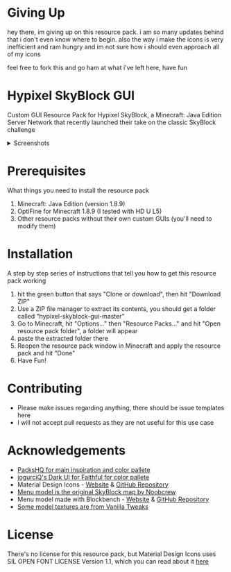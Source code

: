 # Giving Up
hey there, im giving up on this resource pack. i am so many updates behind that i don't even know where to begin. also the way i make the icons is very inefficient and ram hungry and im not sure how i should even approach all of my icons

feel free to fork this and go ham at what i've left here, have fun

# Hypixel SkyBlock GUI
Custom GUI Resource Pack for Hypixel SkyBlock, a Minecraft: Java Edition Server Network that recently launched their take on the classic SkyBlock challenge

<details>
  <summary>Screenshots</summary>
  
![SkyBlock Menu](https://i.imgur.com/Kgq00fF.png)
  
![Auction House](https://i.imgur.com/bKuGTKB.png)

![Jerry the Assistant](https://i.imgur.com/8F3anMq.png)

![Iron Minion](https://i.imgur.com/1rmUAxS.png)

Additional textures are from PackHQ, check Acknowledgments for the link
</details>

# Prerequisites
What things you need to install the resource pack

1. Minecraft: Java Edition (version 1.8.9)
2. OptiFine for Minecraft 1.8.9 (I tested with HD U L5)
3. Other resource packs without their own custom GUIs (you'll need to modify them)

# Installation
A step by step series of instructions that tell you how to get this resource pack working

1. hit the green button that says "Clone or download", then hit "Download ZIP"
2. Use a ZIP file manager to extract its contents, you should get a folder called "hypixel-skyblock-gui-master"
3. Go to Minecraft, hit "Options..." then "Resource Packs..." and hit "Open resource pack folder", a folder will appear
4. paste the extracted folder there
5. Reopen the resource pack window in Minecraft and apply the resource pack and hit "Done"
6. Have Fun!

# Contributing
* Please make issues regarding anything, there should be issue templates here
* I will not accept pull requests as they are not useful for this use case

# Acknowledgements
* [PacksHQ for main inspiration and color pallete](https://packshq.com/)
* [jogurciQ's Dark UI for Faithful for color pallete](https://faithful.team/dark-ui/)
* Material Design Icons - [Website](https://materialdesignicons.com/) & [GitHub Repository](https://github.com/Templarian/MaterialDesign)
* [Menu model is the original SkyBlock map by Noobcrew](https://www.minecraftforum.net/forums/mapping-and-modding-java-edition/maps/1473433-surv-skyblock#c1)
* Menu model made with Blockbench - [Website](https://blockbench.net/) & [GitHub Repository](https://github.com/JannisX11/blockbench)
* [Some model textures are from Vanilla Tweaks](https://vanillatweaks.net/)

# License
There's no license for this resource pack, but Material Design Icons uses SIL OPEN FONT LICENSE Version 1.1, which you can read about it [here](https://github.com/Templarian/MaterialDesign/blob/master/LICENSE)
